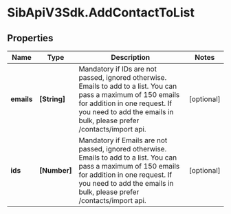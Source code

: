# SibApiV3Sdk.AddContactToList

## Properties
Name | Type | Description | Notes
------------ | ------------- | ------------- | -------------
**emails** | **[String]** | Mandatory if IDs are not passed, ignored otherwise. Emails to add to a list. You can pass a maximum of 150 emails for addition in one request. If you need to add the emails in bulk, please prefer /contacts/import api. | [optional] 
**ids** | **[Number]** | Mandatory if Emails are not passed, ignored otherwise. Emails to add to a list. You can pass a maximum of 150 emails for addition in one request. If you need to add the emails in bulk, please prefer /contacts/import api. | [optional] 


